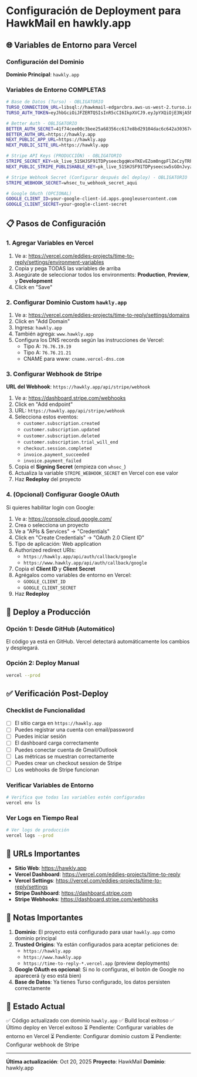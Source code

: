 # Configuración de Deployment para HawkMail en hawkly.app

## 🌐 Variables de Entorno para Vercel

### Configuración del Dominio

**Dominio Principal**: `hawkly.app`

### Variables de Entorno COMPLETAS

```bash
# Base de Datos (Turso) - OBLIGATORIO
TURSO_CONNECTION_URL=libsql://hawkmail-edgarcbra.aws-us-west-2.turso.io
TURSO_AUTH_TOKEN=eyJhbGciOiJFZERTQSIsInR5cCI6IkpXVCJ9.eyJpYXQiOjE3NjA5NDE3NzEsImlkIjoiYjAxYWI4ZjQtMjg2Yi00NTQzLWE2ODQtYzZjMGUyNmEwMmM5IiwicmlkIjoiZDc2NzZiZGUtOTEzNS00MTllLWFiZmItN2FmNjQ3MWZmOTgxIn0.Hicnhpl_Jn5OZOWd0BbigloE_ppCHoemVteWeqohRkogJHIbhklov0zBWvw3m7nkdrqe4jJB5-wt4Wa7mdADAg

# Better Auth - OBLIGATORIO
BETTER_AUTH_SECRET=41f74cee00c3bee25a68356cc617e8bd29104dac6c642a30367c5642ce892740
BETTER_AUTH_URL=https://hawkly.app
NEXT_PUBLIC_APP_URL=https://hawkly.app
NEXT_PUBLIC_SITE_URL=https://hawkly.app

# Stripe API Keys (PRODUCCIÓN) - OBLIGATORIO
STRIPE_SECRET_KEY=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
NEXT_PUBLIC_STRIPE_PUBLISHABLE_KEY=pk_live_51SHJSF91TDPyseecsw5sGOnJvyzgdWkmsA7wE61i7O2ejRsodVOP3DRw66rDYHaDnbZghwojc2dAJfQimf14llOt00XEwuZVzb

# Stripe Webhook Secret (Configurar después del deploy) - OBLIGATORIO
STRIPE_WEBHOOK_SECRET=whsec_tu_webhook_secret_aqui

# Google OAuth (OPCIONAL)
GOOGLE_CLIENT_ID=your-google-client-id.apps.googleusercontent.com
GOOGLE_CLIENT_SECRET=your-google-client-secret
```

## 📋 Pasos de Configuración

### 1. Agregar Variables en Vercel

1. Ve a: https://vercel.com/eddies-projects/time-to-reply/settings/environment-variables
2. Copia y pega TODAS las variables de arriba
3. Asegúrate de seleccionar todos los environments: **Production**, **Preview**, y **Development**
4. Click en "Save"

### 2. Configurar Dominio Custom `hawkly.app`

1. Ve a: https://vercel.com/eddies-projects/time-to-reply/settings/domains
2. Click en "Add Domain"
3. Ingresa: `hawkly.app`
4. También agrega: `www.hawkly.app`
5. Configura los DNS records según las instrucciones de Vercel:
   - Tipo A: `76.76.19.19`
   - Tipo A: `76.76.21.21`
   - CNAME para www: `cname.vercel-dns.com`

### 3. Configurar Webhook de Stripe

**URL del Webhook**: `https://hawkly.app/api/stripe/webhook`

1. Ve a: https://dashboard.stripe.com/webhooks
2. Click en "Add endpoint"
3. URL: `https://hawkly.app/api/stripe/webhook`
4. Selecciona estos eventos:
   - `customer.subscription.created`
   - `customer.subscription.updated`
   - `customer.subscription.deleted`
   - `customer.subscription.trial_will_end`
   - `checkout.session.completed`
   - `invoice.payment_succeeded`
   - `invoice.payment_failed`
5. Copia el **Signing Secret** (empieza con `whsec_`)
6. Actualiza la variable `STRIPE_WEBHOOK_SECRET` en Vercel con ese valor
7. Haz **Redeploy** del proyecto

### 4. (Opcional) Configurar Google OAuth

Si quieres habilitar login con Google:

1. Ve a: https://console.cloud.google.com/
2. Crea o selecciona un proyecto
3. Ve a "APIs & Services" → "Credentials"
4. Click en "Create Credentials" → "OAuth 2.0 Client ID"
5. Tipo de aplicación: Web application
6. Authorized redirect URIs:
   - `https://hawkly.app/api/auth/callback/google`
   - `https://www.hawkly.app/api/auth/callback/google`
7. Copia el **Client ID** y **Client Secret**
8. Agrégalos como variables de entorno en Vercel:
   - `GOOGLE_CLIENT_ID`
   - `GOOGLE_CLIENT_SECRET`
9. Haz **Redeploy**

## 🚀 Deploy a Producción

### Opción 1: Desde GitHub (Automático)

El código ya está en GitHub. Vercel detectará automáticamente los cambios y desplegará.

### Opción 2: Deploy Manual

```bash
vercel --prod
```

## ✅ Verificación Post-Deploy

### Checklist de Funcionalidad

- [ ] El sitio carga en `https://hawkly.app`
- [ ] Puedes registrar una cuenta con email/password
- [ ] Puedes iniciar sesión
- [ ] El dashboard carga correctamente
- [ ] Puedes conectar cuenta de Gmail/Outlook
- [ ] Las métricas se muestran correctamente
- [ ] Puedes crear un checkout session de Stripe
- [ ] Los webhooks de Stripe funcionan

### Verificar Variables de Entorno

```bash
# Verifica que todas las variables estén configuradas
vercel env ls
```

### Ver Logs en Tiempo Real

```bash
# Ver logs de producción
vercel logs --prod
```

## 🔧 URLs Importantes

- **Sitio Web**: https://hawkly.app
- **Vercel Dashboard**: https://vercel.com/eddies-projects/time-to-reply
- **Vercel Settings**: https://vercel.com/eddies-projects/time-to-reply/settings
- **Stripe Dashboard**: https://dashboard.stripe.com
- **Stripe Webhooks**: https://dashboard.stripe.com/webhooks

## 📝 Notas Importantes

1. **Dominio**: El proyecto está configurado para usar `hawkly.app` como dominio principal
2. **Trusted Origins**: Ya están configurados para aceptar peticiones de:
   - `https://hawkly.app`
   - `https://www.hawkly.app`
   - `https://time-to-reply-*.vercel.app` (preview deployments)
3. **Google OAuth es opcional**: Si no lo configuras, el botón de Google no aparecerá (y eso está bien)
4. **Base de Datos**: Ya tienes Turso configurado, los datos persisten correctamente

## 🎉 Estado Actual

✅ Código actualizado con dominio `hawkly.app`
✅ Build local exitoso
✅ Último deploy en Vercel exitoso
⏳ Pendiente: Configurar variables de entorno en Vercel
⏳ Pendiente: Configurar dominio custom
⏳ Pendiente: Configurar webhook de Stripe

---

**Última actualización**: Oct 20, 2025
**Proyecto**: HawkMail
**Dominio**: hawkly.app
